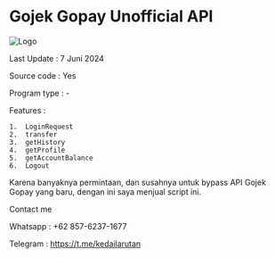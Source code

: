 # Gojek Gopay Unofficial API

![Logo](https://www.jto.co.id/wp-content/uploads/2023/11/gopay-logo.png)

Last Update : 7 Juni 2024

Source code : Yes

Program type : -

Features :

    1.  LoginRequest
    2.  transfer
    3.  getHistory
    4.  getProfile
    5.  getAccountBalance
    6.  Logout

Karena banyaknya permintaan, dan susahnya untuk bypass API Gojek Gopay yang baru, dengan ini saya menjual script ini.



Contact me

Whatsapp : +62 857-6237-1677

Telegram : https://t.me/kedailarutan
